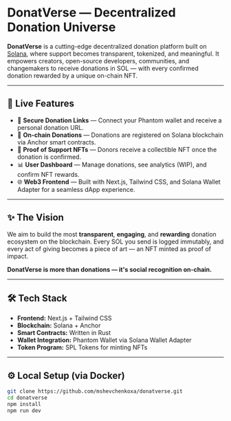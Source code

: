 # DonatVerse — Decentralized Donation Universe

**DonatVerse** is a cutting-edge decentralized donation platform built on [Solana](https://solana.com), where support becomes transparent, tokenized, and meaningful. It empowers creators, open-source developers, communities, and changemakers to receive donations in SOL — with every confirmed donation rewarded by a unique on-chain NFT.

---

## 🚀 Live Features

- 🔐 **Secure Donation Links** — Connect your Phantom wallet and receive a personal donation URL.
- 💸 **On-chain Donations** — Donations are registered on Solana blockchain via Anchor smart contracts.
- 🧾 **Proof of Support NFTs** — Donors receive a collectible NFT once the donation is confirmed.
- 📊 **User Dashboard** — Manage donations, see analytics (WIP), and confirm NFT rewards.
- 🌐 **Web3 Frontend** — Built with Next.js, Tailwind CSS, and Solana Wallet Adapter for a seamless dApp experience.

---

## ✨ The Vision

We aim to build the most **transparent**, **engaging**, and **rewarding** donation ecosystem on the blockchain. Every SOL you send is logged immutably, and every act of giving becomes a piece of art — an NFT minted as proof of impact.

**DonatVerse is more than donations — it's social recognition on-chain.**

---

## 🛠️ Tech Stack

- **Frontend:** Next.js + Tailwind CSS
- **Blockchain:** Solana + Anchor
- **Smart Contracts:** Written in Rust
- **Wallet Integration:** Phantom Wallet via Solana Wallet Adapter
- **Token Program:** SPL Tokens for minting NFTs

---

## ⚙️ Local Setup (via Docker)

```bash
git clone https://github.com/mshevchenkoxa/donatverse.git
cd donatverse
npm install 
npm run dev
